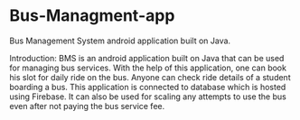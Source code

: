 # Bus-Managment-app
Bus Management System android application built on Java.

Introduction: 
BMS is an android application built on Java that can be used for managing bus services. With the help of this application, one can book his slot for daily ride on the bus. Anyone can check ride details of a student boarding a bus. This application is connected to database which is hosted using Firebase. It can also be used for scaling any attempts to use the bus even after not paying the bus service fee.

